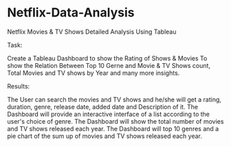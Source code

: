 # Netflix-Data-Analysis
Netflix Movies &amp; TV Shows Detailed Analysis Using Tableau

Task:

Create a Tableau Dashboard to show the Rating of Shows & Movies
To show the Relation Between Top 10 Gerne and Movie & TV Shows count, Total Movies and TV shows by Year and many more insights.

Results:

The User can search the movies and TV shows and he/she will get a rating, duration, genre, release date, added date and Description of it.
The Dashboard will provide an interactive interface of a list according to the user's choice of genre.
The Dashboard will show the total number of movies and TV shows released each year.
The Dashboard will top 10 genres and a pie chart of the sum up of movies and TV shows released each year.


